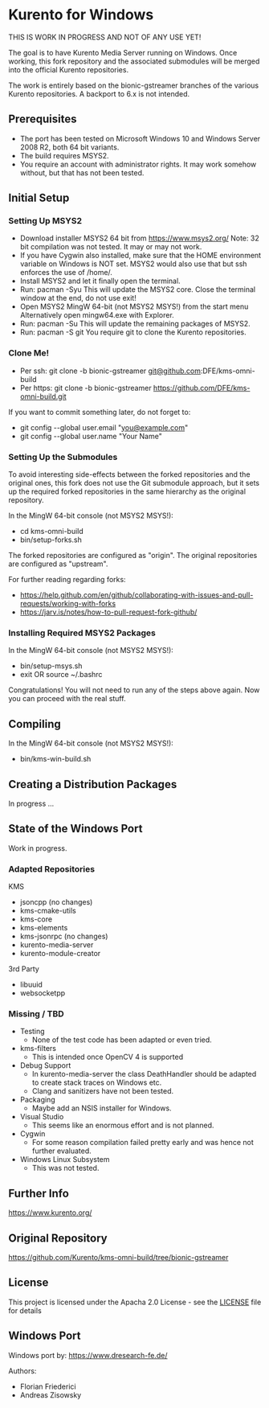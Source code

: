 # Kurento for Windows

THIS IS WORK IN PROGRESS AND NOT OF ANY USE YET!

The goal is to have Kurento Media Server running on Windows.
Once working, this fork repository and the associated submodules
will be merged into the official Kurento repositories.

The work is entirely based on the bionic-gstreamer branches
of the various Kurento repositories. A backport to 6.x is
not intended.

## Prerequisites

* The port has been tested on Microsoft Windows 10 and Windows Server 2008 R2, both 64 bit variants.
* The build requires MSYS2.
* You require an account with administrator rights.
  It may work somehow without, but that has not been tested.

## Initial Setup

### Setting Up MSYS2
* Download installer MSYS2 64 bit from https://www.msys2.org/
  Note: 32 bit compilation was not tested. It may or may not work.
* If you have Cygwin also installed, make sure that the HOME environment variable on Windows
  is NOT set. MSYS2 would also use that but ssh enforces the use of /home/<user>.
* Install MSYS2 and let it finally open the terminal.
* Run: pacman -Syu
  This will update the MSYS2 core. Close the terminal window at the end, do not use exit!
* Open MSYS2 MingW 64-bit (not MSYS2 MSYS!) from the start menu
  Alternatively open mingw64.exe with Explorer.
* Run: pacman -Su
  This will update the remaining packages of MSYS2.
* Run: pacman -S git
  You require git to clone the Kurento repositories.

### Clone Me!

* Per ssh: git clone -b bionic-gstreamer git@github.com:DFE/kms-omni-build
* Per https: git clone -b bionic-gstreamer https://github.com/DFE/kms-omni-build.git

If you want to commit something later, do not forget to:
* git config --global user.email "you@example.com"
* git config --global user.name "Your Name"

### Setting Up the Submodules

To avoid interesting side-effects between the forked repositories and the
original ones, this fork does not use the Git submodule approach, but
it sets up the required forked repositories in the same hierarchy
as the original repository.

In the MingW 64-bit console (not MSYS2 MSYS!):
* cd kms-omni-build
* bin/setup-forks.sh

The forked repositories are configured as "origin".
The original repositories are configured as "upstream".

For further reading regarding forks:
* https://help.github.com/en/github/collaborating-with-issues-and-pull-requests/working-with-forks
* https://jarv.is/notes/how-to-pull-request-fork-github/

### Installing Required MSYS2 Packages

In the MingW 64-bit console (not MSYS2 MSYS!):
* bin/setup-msys.sh
* exit   OR   source ~/.bashrc

Congratulations! You will not need to run any of the
steps above again. Now you can proceed with the real
stuff.

## Compiling

In the MingW 64-bit console (not MSYS2 MSYS!):
* bin/kms-win-build.sh

## Creating a Distribution Packages

In progress ...

## State of the Windows Port

Work in progress.

### Adapted Repositories

KMS
* jsoncpp (no changes)
* kms-cmake-utils
* kms-core
* kms-elements
* kms-jsonrpc (no changes)
* kurento-media-server
* kurento-module-creator

3rd Party
* libuuid
* websocketpp

### Missing / TBD

* Testing
  * None of the test code has been adapted or even tried.
* kms-filters
  * This is intended once OpenCV 4 is supported
* Debug Support
  * In kurento-media-server the class DeathHandler should
    be adapted to create stack traces on Windows etc.
  * Clang and sanitizers have not been tested.
* Packaging
  * Maybe add an NSIS installer for Windows.
* Visual Studio
  * This seems like an enormous effort and is not planned.
* Cygwin
  * For some reason compilation failed pretty early and
    was hence not further evaluated.
* Windows Linux Subsystem
  * This was not tested.

## Further Info

https://www.kurento.org/

## Original Repository

https://github.com/Kurento/kms-omni-build/tree/bionic-gstreamer

## License

This project is licensed under the Apacha 2.0 License - see the [LICENSE](LICENSE) file for details

## Windows Port

Windows port by: https://www.dresearch-fe.de/

Authors:
* Florian Friederici
* Andreas Zisowsky
